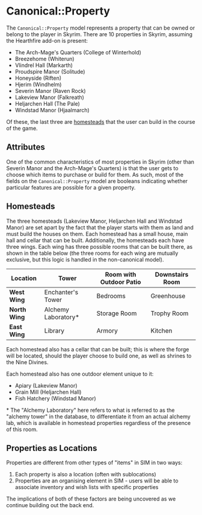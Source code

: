 # Canonical::Property

The `Canonical::Property` model represents a property that can be owned or belong to the player in Skyrim. There are 10 properties in Skyrim, assuming the Hearthfire add-on is present:

* The Arch-Mage's Quarters (College of Winterhold)
* Breezehome (Whiterun)
* Vlindrel Hall (Markarth)
* Proudspire Manor (Solitude)
* Honeyside (Riften)
* Hjerim (Windhelm)
* Severin Manor (Raven Rock)
* Lakeview Manor (Falkreath)
* Heljarchen Hall (The Pale)
* Windstad Manor (Hjaalmarch)

Of these, the last three are [homesteads](https://elderscrolls.fandom.com/wiki/Homestead_(Hearthfire)) that the user can build in the course of the game.

## Attributes

One of the common characteristics of most properties in Skyrim (other than Severin Manor and the Arch-Mage's Quarters) is that the user gets to choose which items to purchase or build for them. As such, most of the fields on the `Canonical::Property` model are booleans indicating whether particular features are possible for a given property.

## Homesteads

The three homesteads (Lakeview Manor, Heljarchen Hall and Windstad Manor) are set apart by the fact that the player starts with them as land and must build the houses on them. Each homestead has a small house, main hall and cellar that can be built. Additionally, the homesteads each have three wings. Each wing has three possible rooms that can be built there, as shown in the table below (the three rooms for each wing are mutually exclusive, but this logic is handled in the non-canonical model).

| **Location**   | **Tower**           | **Room with Outdoor Patio** | **Downstairs Room** |
| -------------- | ------------------- | --------------------------- | ------------------- |
| **West Wing**  | Enchanter's Tower   | Bedrooms                    | Greenhouse          |
| **North Wing** | Alchemy Laboratory* | Storage Room                | Trophy Room         |
| **East Wing**  | Library             | Armory                      | Kitchen             |

Each homestead also has a cellar that can be built; this is where the forge will be located, should the player choose to build one, as well as shrines to the Nine Divines.

Each homestead also has one outdoor element unique to it:

* Apiary (Lakeview Manor)
* Grain Mill (Heljarchen Hall)
* Fish Hatchery (Windstad Manor)

\* The "Alchemy Laboratory" here refers to what is referred to as the "alchemy tower" in the database, to differentiate it from an actual alchemy lab, which is available in homestead properties regardless of the presence of this room.

## Properties as Locations

Properties are different from other types of "items" in SIM in two ways:

1. Each property is also a location (often with sublocations)
2. Properties are an organising element in SIM - users will be able to associate inventory and wish lists with specific properties

The implications of both of these factors are being uncovered as we continue building out the back end.
